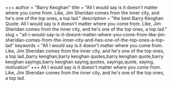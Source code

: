 +++
author = "Barry Keoghan"
title = "All I would say is it doesn't matter where you come from. Like, Jim Sheridan comes from the inner city, and he's one of the top ones, a top lad."
description = "the best Barry Keoghan Quote: All I would say is it doesn't matter where you come from. Like, Jim Sheridan comes from the inner city, and he's one of the top ones, a top lad."
slug = "all-i-would-say-is-it-doesnt-matter-where-you-come-from-like-jim-sheridan-comes-from-the-inner-city-and-hes-one-of-the-top-ones-a-top-lad"
keywords = "All I would say is it doesn't matter where you come from. Like, Jim Sheridan comes from the inner city, and he's one of the top ones, a top lad.,barry keoghan,barry keoghan quotes,barry keoghan quote,barry keoghan sayings,barry keoghan saying,quotes, sayings,quote, saying, motivation"
+++
All I would say is it doesn't matter where you come from. Like, Jim Sheridan comes from the inner city, and he's one of the top ones, a top lad.
